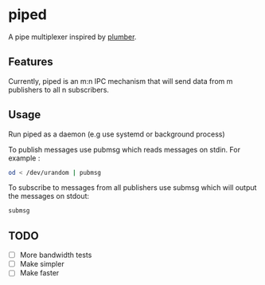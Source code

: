 # piped

A pipe multiplexer inspired by [plumber](https://en.m.wikipedia.org/wiki/Plumber_(program)).

## Features

Currently, piped is an m:n IPC mechanism that will send data from m publishers to all n subscribers.

## Usage

Run piped as a daemon (e.g use systemd or background process)

To publish messages use pubmsg which reads messages on stdin. For example :

``` sh
od < /dev/urandom | pubmsg
```

To subscribe to messages from all publishers use submsg which will output the messages on stdout:

``` sh
submsg
```

## TODO

- [ ] More bandwidth tests
- [ ] Make simpler
- [ ] Make faster
